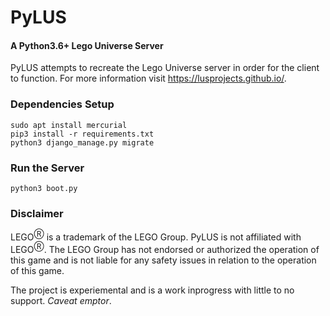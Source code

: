 # PyLUS
#### A Python3.6+ Lego Universe Server
PyLUS attempts to recreate the Lego Universe server in order for the client to function. For more information visit https://lusprojects.github.io/.

### Dependencies Setup
```
sudo apt install mercurial
pip3 install -r requirements.txt
python3 django_manage.py migrate
```

### Run the Server
```
python3 boot.py
```

### Disclaimer
LEGO<sup>Ⓡ</sup> is a trademark of the LEGO Group. PyLUS is not affiliated with LEGO<sup>Ⓡ</sup>. The LEGO Group has not endorsed or authorized the operation of this game and is not liable for any safety issues in relation to the operation of this game.

The project is experiemental and is a work inprogress with little to no support. *Caveat emptor*.